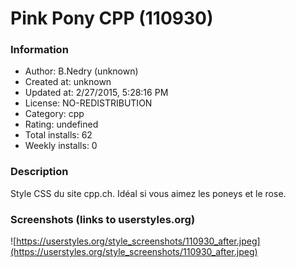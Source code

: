 # Pink Pony CPP (110930)

### Information
- Author: B.Nedry (unknown)
- Created at: unknown
- Updated at: 2/27/2015, 5:28:16 PM
- License: NO-REDISTRIBUTION
- Category: cpp
- Rating: undefined
- Total installs: 62
- Weekly installs: 0


### Description
Style CSS du site cpp.ch.
Idéal si vous aimez les poneys et le rose.


### Screenshots (links to userstyles.org)
![https://userstyles.org/style_screenshots/110930_after.jpeg](https://userstyles.org/style_screenshots/110930_after.jpeg)


